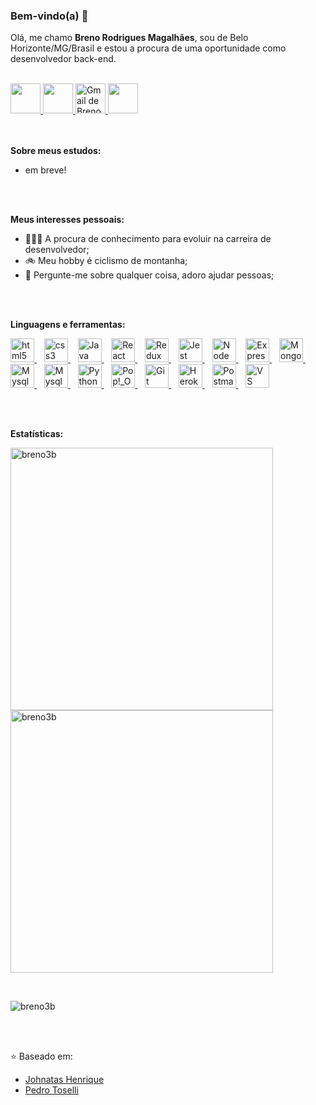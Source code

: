 ### Bem-vindo(a) 👋

Olá, me chamo **Breno Rodrigues Magalhães**, sou de Belo Horizonte/MG/Brasil e estou a procura de uma oportunidade como desenvolvedor back-end.

<br />

<div>
  <a href="https://www.linkedin.com/in/brenorm/" target="_blank">
  <img src="https://i.ibb.co/Kx2GSrT/linkedin.png" width="48px" height="48px">
  </a>
  <a href="https://github.com/Breno3B" target="_blank">
    <img src="https://cdn.iconscout.com/icon/free/png-256/github-108-438008.png" width="48px" height="48px">
  </a>
  <a href="mailto:brenorm@gmail.com?Subject=Título%20da%20mensagem">
      <img src="https://cdn.icon-icons.com/icons2/730/PNG/512/gmail_icon-icons.com_62758.png" width="48px" height="48px" alt="Gmail de Breno Rodrigues">
  </a>
  <a href="https://www.instagram.com/breno3b/" target="_blank">
    <img src="https://cdn.icon-icons.com/icons2/1211/PNG/512/1491579602-yumminkysocialmedia36_83067.png" width="48px" height="48px">
  </a>
</div>

<br />
<br />

**Sobre meus estudos:**

- em breve!

<!-- <div>
  <p> Atualmente sou estudante de desenvolvimento Web Full-Stack na Trybe. </p>
  <p>
    - <a target="_blank" href="https://drive.google.com/file/d/1jqwhwBGEGNBbbssT0z1MVhi2lSXfHsLy/view?usp=sharing">
      Certificado - Fundamentos de Desenvolvimento Web | Trybe
    </a>
    <br>
    - <a target="_blank" href="https://drive.google.com/file/d/19ty_SJgSrI8rjslw6_H1C1p9erkUbYoF/view?usp=sharing">
      Certificado - Front-End | Trybe
    </a>
    <br>
    - <a target="_blank" href="https://drive.google.com/file/d/1Rkw6sEysBuTr6noqX2pScfXxSeTiZ8ch/view?usp=sharing">
      Certificado - Back-End | Trybe
    </a>
  </p>
</div>
 -->
<br />
<br />

**Meus interesses pessoais:**

  - 👨🏽‍💻 A procura de conhecimento para evoluir na carreira de desenvolvedor;
  - 🚲 Meu hobby é ciclismo de montanha;
  - 💬 Pergunte-me sobre qualquer coisa, adoro ajudar pessoas;
  <!-- - 📫 Por favor, envie um email para **brenorm@gmail.com** para me encontrar. -->
  <!-- - 📝 Veja meu Curriculum Vitae <a href="https://gitconnected.com/johnatas-henrique/resume" target="_blank">clicando aqui</a> para mais informações. -->

<br />
<br />

**Linguagens e ferramentas:**

<div id="tools">
  <p>
  <a target="_blank" href="https://www.w3schools.com/tags/default.asp" rel="nofollow">
    <img alt="html5" width="38px" src="https://cdn.jsdelivr.net/gh/devicons/devicon/icons/html5/html5-plain.svg" />
  </a>
    &nbsp;&nbsp;
  <a target="_blank" href="https://www.w3schools.com/cssref/default.asp" rel="nofollow">
    <img alt="css3" width="38px" src="https://cdn.jsdelivr.net/gh/devicons/devicon/icons/css3/css3-plain.svg" />
  </a>
    &nbsp;&nbsp;
  <a target="_blank" href="https://www.w3schools.com/jsref/default.asp" rel="nofollow">
    <img alt="Java script" width="38px" src="https://cdn.jsdelivr.net/gh/devicons/devicon/icons/javascript/javascript-plain.svg" />
  </a>
    &nbsp;&nbsp;
  <a target="_blank" href="https://pt-br.reactjs.org/docs/getting-started.html" rel="nofollow">
    <img alt="React" width="38px" src="https://cdn.jsdelivr.net/gh/devicons/devicon/icons/react/react-original.svg" />
  </a>
    &nbsp;&nbsp;
  <a target="_blank" href="https://redux.js.org/">
    <img alt="Redux" width="38px" src="https://cdn.icon-icons.com/icons2/2415/PNG/512/redux_original_logo_icon_146365.png" />
  </a>
    &nbsp;&nbsp;
   <a target="_blank" href="https://jestjs.io/pt-BR/">
     <img alt="Jest" width="38px" src="https://cdn.icon-icons.com/icons2/2107/PNG/512/file_type_jest_icon_130514.png" />
   </a>
    &nbsp;&nbsp;
    <a target="_blank" href="https://nodejs.org/pt-br/docs/" rel="nofollow">
    <img alt="Node js" width="38px" src="https://cdn.jsdelivr.net/gh/devicons/devicon/icons/nodejs/nodejs-plain.svg" />
  </a>
    &nbsp;&nbsp;
    <a target="_blank" href="https://expressjs.com/pt-br/" rel="nofollow">
    <img alt="Express" width="38px" src="https://cdn.icon-icons.com/icons2/2667/PNG/512/folder_express_icon_161294.png" />
  </a>
    &nbsp;&nbsp;
  <a target="_blank" href="https://docs.mongodb.com/" rel="nofollow">
    <img alt="MongoDB" width="38px" src="https://cdn.icon-icons.com/icons2/2415/PNG/512/mongodb_original_wordmark_logo_icon_146425.png" />
  </a>
    &nbsp;&nbsp;
  <a target="_blank" href="https://www.mysql.com/" rel="nofollow">
    <img alt="Mysql" width="38px" src="https://cdn.icon-icons.com/icons2/2415/PNG/512/mysql_original_wordmark_logo_icon_146417.png" />
  </a>
    &nbsp;&nbsp;
    <a target="_blank" href="https://dev.mysql.com/doc/workbench/en/" rel="nofollow">
      <img alt="Mysql Workbench" width="38px" src="https://cdn.icon-icons.com/icons2/3053/PNG/512/mysql_workbench_macos_bigsur_icon_189924.png" />
    </a>
    &nbsp;&nbsp;
    <a target="_blank" href="https://docs.python.org/" rel="nofollow">
      <img alt="Python" width="38px" src="https://cdn.jsdelivr.net/gh/devicons/devicon/icons/python/python-original.svg" />
    </a>
    &nbsp;&nbsp;
  <a target="_blank" href="https://pop.system76.com/" rel="nofollow">
    <img alt="Pop!_OS" width="38px" src="https://i.redd.it/ms9je823h6y31.png" />
  </a>
    &nbsp;&nbsp;
    <a target="_blank" href="https://git-scm.com/" rel="nofollow">
      <img alt="Git" width="38px" src="https://cdn.icon-icons.com/icons2/2415/PNG/512/git_plain_wordmark_logo_icon_146508.png" />
    </a>
    &nbsp;&nbsp;
    <a target="_blank" href="https://www.heroku.com/">
      <img alt="Heroku" width="38px" src="https://cdn.icon-icons.com/icons2/2415/PNG/512/heroku_plain_wordmark_logo_icon_146480.png" />
    </a>
    &nbsp;&nbsp;
    <a target="_blank" href="https://www.postman.com/">
      <img alt="Postman" width="38px" src="https://cdn.icon-icons.com/icons2/3053/PNG/512/postman_macos_bigsur_icon_189815.png" />
    </a>
    &nbsp;&nbsp;
    <a target="_blank" href="https://code.visualstudio.com/">
      <img alt="VS Code" width="38px" src="https://cdn.icon-icons.com/icons2/2107/PNG/512/file_type_vscode_icon_130084.png" />
    </a>
  </p>
</div>

<br />
<br />

**Estatísticas:**

  <p>
    <img align="left" width="420px" src="https://github-readme-stats.vercel.app/api?username=breno3b&count_private=true&show_icons=true&theme=dracula&icon_color=268bd2&title_color=268bd2" alt="breno3b" />
  </p>
  
  <br />
  <br />
  
  <p>
    <img align="center" width="420px" src="https://github-readme-stats.vercel.app/api/top-langs/?username=breno3b&layout=compact&theme=dracula&title_color=268bd2" alt="breno3b" />
  </p>
  
  <br />
  
  <p align="left"> <img src="https://komarev.com/ghpvc/?username=breno3b" alt="breno3b" />
  </p>

<br />
<br />

⭐️ Baseado em:

- [Johnatas Henrique](https://github.com/johnatas-henrique)
- [Pedro Toselli](https://github.com/Pedro-Toselli)

